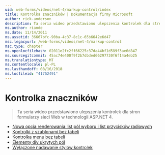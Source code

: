 ```yaml
---
uid: web-forms/videos/net-4/markup-control/index
title: Kontrolka znaczników | Dokumentacja firmy Microsoft
author: rick-anderson
description: Ta seria wideo przedstawiono ulepszenia kontrolek dla stron formularzy sieci Web w technologii ASP.NET 4.
ms.author: riande
ms.date: 11/14/2011
ms.assetid: 36667bfc-90ba-4c37-8c1c-65b6642e6d47
msc.legacyurl: /web-forms/videos/net-4/markup-control
msc.type: chapter
ms.openlocfilehash: 02011e2fc2ff66225c37da44bf1d589f3ae6d847
ms.sourcegitcommit: 45ac74e400f9f2b7dbded66297730f6f14a4eb25
ms.translationtype: MT
ms.contentlocale: pl-PL
ms.lasthandoff: 08/16/2018
ms.locfileid: "41752491"
---
```

<a name="markup-control"></a>Kontrolka znaczników
====================
> Ta seria wideo przedstawiono ulepszenia kontrolek dla stron formularzy sieci Web w technologii ASP.NET 4.


- [Nowa opcja renderowania list pól wyboru i list przycisków radiowych](aspnet-4-quick-hit-new-rendering-option-for-check-box-lists-and-radio-button-lists.md)
- [Kontrolki z szablonami bez tabeli](aspnet-4-quick-hit-table-free-templated-controls.md)
- [Kontrolka menu bez tabeli](aspnet-4-quick-hit-tableless-menu-control.md)
- [Elementy div ukrytych pól](aspnet-4-quick-hit-hidden-field-divs.md)
- [Wyłączone nadawanie stylów kontrolek](aspnet-4-quick-hit-disabled-control-styling.md)
